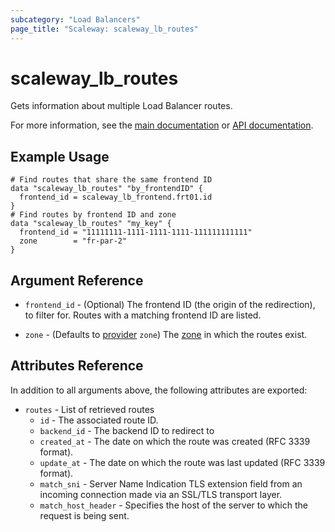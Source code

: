 ```yaml
---
subcategory: "Load Balancers"
page_title: "Scaleway: scaleway_lb_routes"
---
```


# scaleway_lb_routes

Gets information about multiple Load Balancer routes.

For more information, see the [main documentation](https://www.scaleway.com/en/docs/load-balancer/how-to/create-manage-routes/) or [API documentation](https://www.scaleway.com/en/developers/api/load-balancer/zoned-api/#path-route).

## Example Usage

```hcl
# Find routes that share the same frontend ID
data "scaleway_lb_routes" "by_frontendID" {
  frontend_id = scaleway_lb_frontend.frt01.id
}
# Find routes by frontend ID and zone
data "scaleway_lb_routes" "my_key" {
  frontend_id = "11111111-1111-1111-1111-111111111111"
  zone        = "fr-par-2"
}
```

## Argument Reference

- `frontend_id` - (Optional) The frontend ID (the origin of the redirection), to filter for. Routes with a matching frontend ID are listed.

- `zone` - (Defaults to [provider](../index.md#zone) `zone`) The [zone](../guides/regions_and_zones.md#zones) in which the routes exist.

## Attributes Reference

In addition to all arguments above, the following attributes are exported:

- `routes` - List of retrieved routes
    - `id` - The associated route ID.
    - `backend_id` - The backend ID to redirect to
    - `created_at` - The date on which the route was created (RFC 3339 format).
    - `update_at` - The date on which the route was last updated (RFC 3339 format).
    - `match_sni` - Server Name Indication TLS extension field from an incoming connection made via an SSL/TLS transport layer.
    - `match_host_header` - Specifies the host of the server to which the request is being sent.
